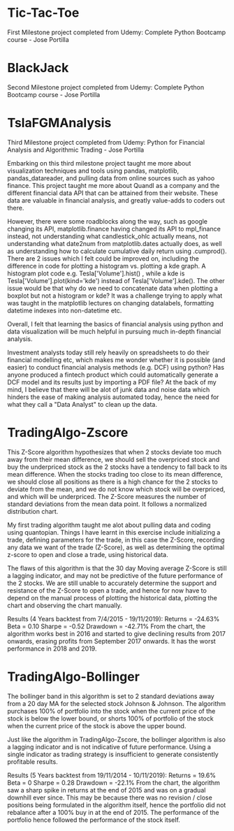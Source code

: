 # Tic-Tac-Toe
First Milestone project completed from Udemy: Complete Python Bootcamp course - Jose Portilla

# BlackJack
Second Milestone project completed from Udemy: Complete Python Bootcamp course - Jose Portilla

# TslaFGMAnalysis
Third Milestone project completed from Udemy: Python for Financial Analysis and Algorithmic Trading - Jose Portilla

Embarking on this third milestone project taught me more about visualization techniques and tools using pandas, matplotlib, pandas_datareader, and pulling data from online sources such as yahoo finance. This project taught me more about Quandl as a company and the different financial data API that can be attained from their website. These data are valuable in financial analysis, and greatly value-adds to coders out there. 

However, there were some roadblocks along the way, such as google changing its API, matplotlib.finance having changed its API to mpl_finance instead, not understanding what candlestick_ohlc actually means, not understanding what date2num from matplotlib.dates actually does, as well as understanding how to calculate cumulative daily return using .cumprod(). There are 2 issues which I felt could be improved on, including the difference in code for plotting a histogram vs. plotting a kde graph. A histogram plot code e.g. Tesla['Volume'].hist() , while a kde is Tesla['Volume'].plot(kind='kde') instead of Tesla['Volume'].kde(). The other issue would be that why do we need to concatenate data when plotting a boxplot but not a histogram or kde? It was a challenge trying to apply what was taught in the matplotlib lectures on changing datalabels, formatting datetime indexes into non-datetime etc. 

Overall, I felt that learning the basics of financial analysis using python and data visualization will be much helpful in pursuing much in-depth financial analysis. 

Investment analysts today still rely heavily on spreadsheets to do their financial modelling etc, which makes me wonder whether it is possible (and easier) to conduct financial analysis methods (e.g. DCF) using python? Has anyone produced a fintech product which could automatically generate a DCF model and its results just by importing a PDF file? At the back of my mind, I believe that there will be alot of junk data and noise data which hinders the ease of making analysis automated today, hence the need for what they call a "Data Analyst" to clean up the data.

# TradingAlgo-Zscore
This Z-Score algorithm hypothesizes that when 2 stocks deviate too much away from their mean difference, we should sell the overpriced stock and buy the underpriced stock as the 2 stocks have a tendency to fall back to its mean difference. When the stocks trading too close to its mean difference, we should close all positions as there is a high chance for the 2 stocks to deviate from the mean, and we do not know which stock will be overpriced, and which will be underpriced. The Z-Score measures the number of standard deviations from the mean data point. It follows a normalized distribution chart.

My first trading algorithm taught me alot about pulling data and coding using quantopian. Things I have learnt in this exercise include initializing a trade, defining parameters for the trade, in this case the Z-Score, recording any data we want of the trade (Z-Score), as well as determining the optimal z-score to open and close a trade, using historical data. 

The flaws of this algorithm is that the 30 day Moving average Z-Score is still a lagging indicator, and may not be predictive of the future performance of the 2 stocks. We are still unable to accurately determine the support and resistance of the Z-Score to open a trade, and hence for now have to depend on the manual process of plotting the historical data, plotting the chart and observing the chart manually.

Results (4 Years backtest from 7/4/2015 - 19/11/2019):
Returns = -24.63%
Beta = 0.10
Sharpe = -0.52
Drawdown = -42.71%
From the chart, the algorithm works best in 2016 and started to give declining results from 2017 onwards, erasing profits from September 2017 onwards. It has the worst performance in 2018 and 2019.

# TradingAlgo-Bollinger
The bollinger band in this algorithm is set to 2 standard deviations away from a 20 day MA for the selected stock Johnson & Johnson. The algorithm purchases 100% of portfolio into the stock when the current price of the stock is below the lower bound, or shorts 100% of portfolio of the stock when the current price of the stock is above the upper bound.

Just like the algorithm in TradingAlgo-Zscore, the bollinger algorithm is also a lagging indicator and is not indicative of future performance. Using a single indicator as trading strategy is insufficient to generate consistently profitable results.

Results (5 Years backtest from 19/11/2014 - 10/11/2019):
Returns = 19.6%
Beta = 0
Sharpe = 0.28
Drawdown = -22.1%
From the chart, the algorithm saw a sharp spike in returns at the end of 2015 and was on a gradual downhill ever since. This may be because there was no revision / close positions being formulated in the algorithm itself, hence the portfolio did not rebalance after a 100% buy in at the end of 2015. The performance of the portfolio hence followed the performance of the stock itself.
